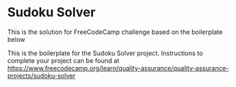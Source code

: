 # Sudoku Solver

This is the solution for FreeCodeCamp challenge based on the boilerplate below

This is the boilerplate for the Sudoku Solver project. Instructions to complete your project can be found at https://www.freecodecamp.org/learn/quality-assurance/quality-assurance-projects/sudoku-solver
